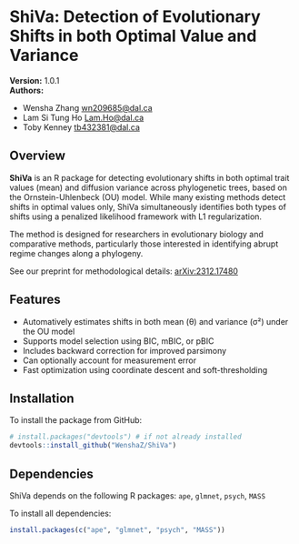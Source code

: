 # ShiVa: Detection of Evolutionary Shifts in both Optimal Value and Variance

**Version:** 1.0.1  
**Authors:**  
- Wensha Zhang <wn209685@dal.ca>  
- Lam Si Tung Ho <Lam.Ho@dal.ca>  
- Toby Kenney <tb432381@dal.ca>  

## Overview

**ShiVa** is an R package for detecting evolutionary shifts in both optimal trait values (mean) and diffusion variance across phylogenetic trees, based on the Ornstein-Uhlenbeck (OU) model. While many existing methods detect shifts in optimal values only, ShiVa simultaneously identifies both types of shifts using a penalized likelihood framework with L1 regularization.

The method is designed for researchers in evolutionary biology and comparative methods, particularly those interested in identifying abrupt regime changes along a phylogeny.

See our preprint for methodological details: [arXiv:2312.17480](https://arxiv.org/abs/2312.17480)

## Features

- Automatively estimates shifts in both mean (θ) and variance (σ²) under the OU model
- Supports model selection using BIC, mBIC, or pBIC
- Includes backward correction for improved parsimony
- Can optionally account for measurement error
- Fast optimization using coordinate descent and soft-thresholding

## Installation

To install the package from GitHub:

```r
# install.packages("devtools") # if not already installed
devtools::install_github("WenshaZ/ShiVa")
```
## Dependencies

ShiVa depends on the following R packages: `ape`, `glmnet`, `psych`, `MASS`


To install all dependencies:

```r
install.packages(c("ape", "glmnet", "psych", "MASS"))

